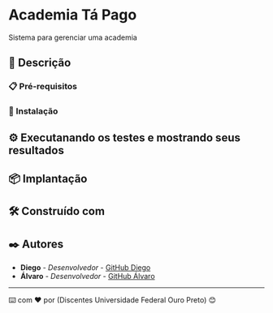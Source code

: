 # Academia Tá Pago

Sistema para gerenciar uma academia

## 🚀 Descrição

### 📋 Pré-requisitos

### 🔧 Instalação

## ⚙️ Executanando os testes e mostrando seus resultados


## 📦 Implantação


## 🛠️ Construído com

## ✒️ Autores

* **Diego** - *Desenvolvedor* - [GitHub Diego](https://github.com/iamdiegosanches)
* **Álvaro** - *Desenvolvedor* -  [GitHub Álvaro](https://github.com/oalvarobraz)

---
⌨️ com ❤️ por (Discentes Universidade Federal Ouro Preto) 😊
